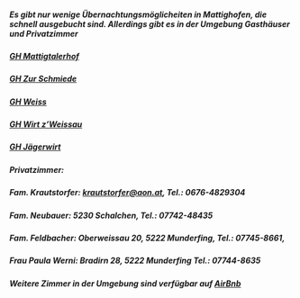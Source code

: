 ##### Es gibt nur wenige Übernachtungsmöglicheiten in Mattighofen, die schnell ausgebucht sind. Allerdings gibt es in der Umgebung Gasthäuser und Privatzimmer
##### [GH Mattigtalerhof](https://mattigtalerhof.at/)
##### [GH Zur Schmiede](https://www.schalchen.at/Gasthaus_Zur_Schmiede_-_Reitmeier_Eva)
##### [GH Weiss](www.gasthof-weiss.at/)
##### [GH Wirt z’Weissau](www.wirt-weissau.at/)
##### [GH Jägerwirt](www.jaegerwirt.com/)

##### **Privatzimmer:**
##### Fam. Krautstorfer: [krautstorfer@aon.at](mailto:krautstorfer@aon.at), Tel.: 0676-4829304
##### Fam. Neubauer: 5230 Schalchen,  Tel.: 07742-48435
##### Fam. Feldbacher: Oberweissau 20, 5222 Munderfing, Tel.: 07745-8661,
##### Frau Paula Werni: Bradirn 28, 5222 Munderfing Tel.: 07744-8635

##### Weitere Zimmer in der Umgebung sind verfügbar auf [AirBnb](https://www.airbnb.at/)
